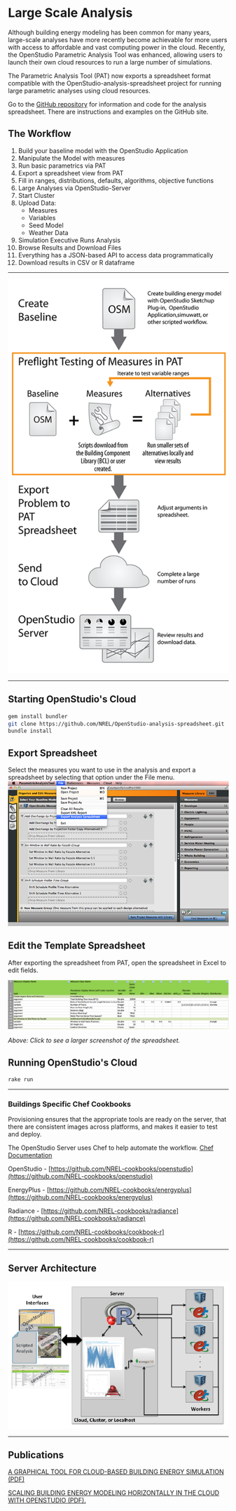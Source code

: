 <h1>Large Scale Analysis</h1>
Although building energy modeling has been common for many years, large-scale analyses have more recently become achievable for more users with access to affordable and vast computing power in the cloud. Recently, the OpenStudio Parametric Analysis Tool was enhanced, allowing users to launch their own cloud resources to run a large number of simulations.

The Parametric Analysis Tool (PAT) now exports a spreadsheet format compatible with the OpenStudio-analysis-spreadsheet project for running large parametric analyses using cloud resources.

Go to the [GitHub repository](https://github.com/NREL/OpenStudio-analysis-spreadsheet) for information and code for the analysis spreadsheet. There are instructions and examples on the GitHub site.

## The Workflow
1. Build your baseline model with the OpenStudio Application
2. Manipulate the Model with measures
3. Run basic parametrics via PAT
4. Export a spreadsheet view from PAT
5. Fill in ranges, distributions, defaults, algorithms, objective functions
6. Large Analyses via OpenStudio-Server
7. Start Cluster
8. Upload Data:
    - Measures
    - Variables
    - Seed Model
    - Weather Data
9. Simulation Executive Runs Analysis
10. Browse Results and Download Files
11. Everything has a JSON-based API to access data programmatically
12. Download results in CSV or R dataframe

__________

![Analysis Workflow](../img/large_scale/cloud_run_process_diagram.png)

__________

## Starting OpenStudio's Cloud
```bash
gem install bundler
git clone https://github.com/NREL/OpenStudio-analysis-spreadsheet.git
bundle install
```

## Export Spreadsheet
Select the measures you want to use in the analysis and export a spreadsheet by selecting that option under the File menu.
![Export Analysis Spreadsheet Menu](../img/large_scale/export_spreadsheet.png)

## Edit the Template Spreadsheet
After exporting the spreadsheet from PAT, open the spreadsheet in Excel to edit fields.

[![Spreadsheet View](../img/large_scale/spreadsheet.png "Click to view")](../img/large_scale/spreadsheet.png)

*Above: Click to see a larger screenshot of the spreadsheet.*

## Running OpenStudio's Cloud
```bash
rake run
```

__________

### Buildings Specific Chef Cookbooks
Provisioning ensures that the appropriate tools are ready on the server, that there are consistent images across platforms, and makes it easier to test and deploy.

The OpenStudio Server uses Chef to help automate the workflow. [Chef Documentation](https://docs.getchef.com/chef_overview.html)

OpenStudio - [https://github.com/NREL-cookbooks/openstudio](https://github.com/NREL-cookbooks/openstudio)

EnergyPlus - [https://github.com/NREL-cookbooks/energyplus](https://github.com/NREL-cookbooks/energyplus)

Radiance - [https://github.com/NREL-cookbooks/radiance](https://github.com/NREL-cookbooks/radiance)

R - [https://github.com/NREL-cookbooks/cookbook-r](https://github.com/NREL-cookbooks/cookbook-r)

__________

## Server Architecture
![Analysis Architecture](../img/large_scale/architecture.png)

__________

## Publications
[A GRAPHICAL TOOL FOR CLOUD-BASED BUILDING ENERGY SIMULATION (PDF)](../img/pdfs/graphical-tool-cloud-based.pdf)

[SCALING BUILDING ENERGY MODELING HORIZONTALLY IN THE CLOUD WITH OPENSTUDIO (PDF).](../img/pdfs/scaling-building-energy-modeling.pdf)
